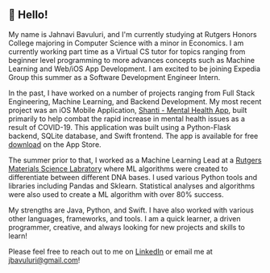 ## 👋  Hello! 

My name is Jahnavi Bavuluri, and I'm currently studying at Rutgers Honors College majoring in Computer Science with a minor in Economics. I am currently working part time as a Virtual CS tutor for topics ranging from beginner level programming to more advances concepts such as Machine Learning and Web/iOS App Development. I am excited to be joining Expedia Group this summer as a Software Development Engineer Intern. 

In the past, I have worked on a number of projects ranging from Full Stack Engineering, Machine Learning, and Backend Development. My most recent project was an iOS Mobile Application, [Shanti - Mental Health App](https://apps.apple.com/us/app/shanti-mental-health-app/id1529500894), built primarily to help combat the rapid increase in mental health issues as a result of COVID-19. This application was built using a Python-Flask backend, SQLite database, and Swift frontend. The app is available for free [download](https://apps.apple.com/us/app/shanti-mental-health-app/id1529500894) on the App Store. 

The summer prior to that, I worked as a Machine Learning Lead at a [Rutgers Materials Science Labratory](https://mse.rutgers.edu/) where ML algorithms were created to differentiate between different DNA bases. I used various Python tools and libraries including Pandas and Sklearn. Statistical analyses and algorithms were also used to create a ML algorithm with over 80% success. 

My strengths are Java, Python, and Swift. I have also worked with various other languages, frameworks, and tools. I am a quick learner, a driven programmer, creative, and always looking for new projects and skills to learn! 

Please feel free to reach out to me on [LinkedIn](https://www.linkedin.com/in/jahnavi-bavuluri/) or email me at jbavuluri@gmail.com!

<!---
jahnavibavuluri/jahnavibavuluri is a ✨ special ✨ repository because its `README.md` (this file) appears on your GitHub profile.
You can click the Preview link to take a look at your changes.
Hi, I’m @jahnavibavuluri
- 👀 I’m interested in ...
- 🌱 I’m currently learning ...
- 💞️ I’m looking to collaborate on ...
- 📫 How to reach me ...
--->
